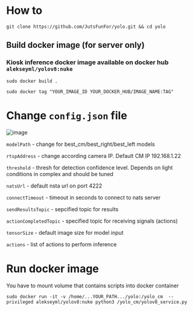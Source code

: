 # How to

`git clone https://github.com/JutsFunFor/yolo.git && cd yolo`

## Build docker image (for server only)
### Kiosk inference docker image available on docker hub `alekseyml/yolov8:nuke`

`sudo docker build .`

`sudo docker tag "YOUR_IMAGE_ID YOUR_DOCKER_HUB/IMAGE_NAME:TAG"`

# Change `config.json` file

![image](https://github.com/JutsFunFor/yolo/assets/43553016/7cda425a-2218-40f0-b708-f0be69e6698e)

`modelPath` - change for best_cm/best_right/best_left models

`rtspAddress` - change according camera IP. Default CM IP 192.168.1.22

`threshold` - thresh for detection confidence level. Depends on light conditions in complex and should be tuned

`natsUrl` - default nsta url on port 4222

`connectTimeout` - timeout in seconds to connect to nats server

`sendResultsTopic` - sepcified topic for results 

`actionCompletedTopic` - specified topic for receiving signals (actions)

`tensorSize` - default image size for model input

`actions` - list of actions to perform inference

# Run docker image
You have to mount volume that contains scripts into docker container 
 
`sudo docker run -it -v /home/...YOUR_PATH.../yolo:/yolo_cm  --privileged alekseyml/yolov8:nuke python3 /yolo_cm/yolov8_service.py`
